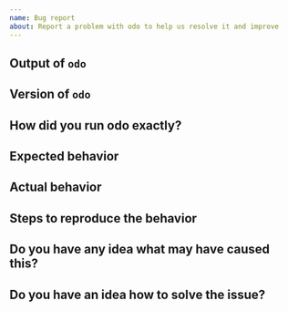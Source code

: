 ```yaml
---
name: Bug report
about: Report a problem with odo to help us resolve it and improve
---
```


<!--

Welcome! - We kindly ask that you:

  1. Fill out the issue template below - not doing so needs a good reason.
  2. Use the chat and talk to us if you have a question rather than a bug or feature request.

The forum is at: https://chat.openshift.io/developers/channels/odo

NOTE: Not filling out the issue template needs a good reason, as otherwise it
may take a lot longer to find the problem, not to mention it can take up a lot
more time which can otherwise be spent on development. Please also take the
time to help us debug the issue by collecting relevant information, even if
it doesn't seem to be relevant to you. Thanks!

Thanks for understanding, and for contributing to the project!

-->


Output of `odo`
--------------------------

Version of `odo`
----------------
<!--
    you can find the version by running 
    $ odo version
-->


How did you run odo exactly?
-------------------------------

<!--
This section should include at least:

 * The commands you ran
   Make sure to replace sensitive values!

 * The output of the commands, what restic prints gives may give us much
   information to diagnose the problem!
-->

Expected behavior
-----------------

<!--
Describe what you'd like odo to do differently.
-->

Actual behavior
---------------

<!--
In this section, please try to concentrate on observations, so only describe
what you observed directly.
-->

Steps to reproduce the behavior
-------------------------------

<!--
The more time you spend describing an easy way to reproduce the behavior (if
this is possible), the easier it is for the project developers to fix it!
-->

Do you have any idea what may have caused this?
-----------------------------------------------



Do you have an idea how to solve the issue?
-------------------------------------------


